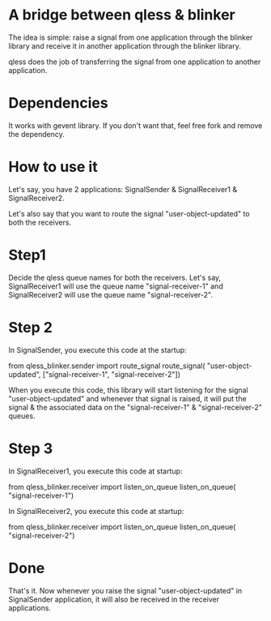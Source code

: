 A bridge between qless & blinker
================================

The idea is simple: raise a signal from one application through the blinker
library and receive it in another application through the blinker library.

qless does the job of transferring the signal from one application to another
application.

Dependencies
============

It works with gevent library. If you don't want that, feel free fork and remove
the dependency.

How to use it
=============

Let's say, you have 2 applications: SignalSender & SignalReceiver1 & SignalReceiver2.

Let's also say that you want to route the signal "user-object-updated" to both the receivers.

Step1
=====
Decide the qless queue names for both the receivers. Let's say, SignalReceiver1
will use the queue name "signal-receiver-1" and SignalReceiver2 will use the
queue name "signal-receiver-2".

Step 2
======

In SignalSender, you execute this code at the startup:

from qless_blinker.sender import route_signal
route_signal( "user-object-updated", ["signal-receiver-1", "signal-receiver-2"])

When you execute this code, this library will start listening for the signal
"user-object-updated" and whenever that signal is raised, it will put the
signal & the associated data on the "signal-receiver-1" & "signal-receiver-2"
queues.

Step 3
======

In SignalReceiver1, you execute this code at startup:

from qless_blinker.receiver import listen_on_queue
listen_on_queue( "signal-receiver-1")

In SignalReceiver2, you execute this code at startup:

from qless_blinker.receiver import listen_on_queue
listen_on_queue( "signal-receiver-2")

Done
====

That's it. Now whenever you raise the signal "user-object-updated" in
SignalSender application, it will also be received in the receiver
applications.
